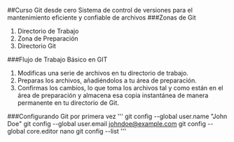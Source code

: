##Curso Git desde cero
Sistema de control de versiones para el mantenimiento eficiente y confiable de archivos
###Zonas de Git
1. Directorio de Trabajo
2. Zona de Preparación
3. Directorio Git

###Flujo de Trabajo Básico en GIT
1. Modificas una serie de archivos en tu directorio de trabajo.
2. Preparas los archivos, añadiéndolos a tu área de preparación.
3. Confirmas los cambios, lo que toma los archivos tal y como están en el área de preparación y almacena esa copia instantánea de manera permanente en tu directorio de Git.

###Configurando Git por primera vez
'''
git config --global user.name "John Doe"
git config --global user.email johndoe@example.com
git config --global core.editor nano
git config --list
'''